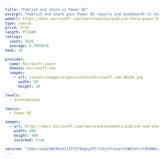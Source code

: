 ```yaml
---
title: "Publish and share in Power BI"
excerpt: "Publish and share your Power BI reports and dashboards to teammates in your organization or to everyone on the web."
webUrl: https://docs.microsoft.com/learn/modules/publish-share-power-bi/
type: course
price: Free
length: PT1H4M
ratings:
  count: 3016
  average: 4.7059016
heat: 59

provider:
  name: Microsoft Learn
  domain: microsoft.com
  images:
    - url: /assets/images/organizations/microsoft.com-50x50.jpg
      width: 50
      height: 50

levels:
  - Intermediate

topics:
  - Power BI

images:
  - url: https://docs.microsoft.com/learn/achievements/publish-and-share-with-power-bi-desktop-social.png
    width: 800
    height: 400
    isCached: true

secured: "24oG/+aG422Wk9Ush17ZTYZ79dghy2PI7lUnjYt1uue+23WKImYvrLRUHW8LahtbkJLGqxy3dcXlxaUo4EtmXvEfDwsSRjtntmA7Yo95yuA5x/muAwMOmYfVM3eKlhBYmE3Hy/abog0xQgSMz2rPNwwk0obPQGDdyRBzjqlfxhpBNcks9aymjwxfqPMNuX3kJNj+ABRliO2Qoz1bqJDOp3Ylka7+AU6wbB80D2OCfHpYPGcKt5RpJwNWuqAStooQqgTPFrnx0+KI5sr9eKSPylzqm3RFI8K6DRaoWTZKWO38zobkiNv20kqbUM6xY35WpnVzlLymaZHVFWOu3OHzTx3sbijRvgM24HY1le2YiXoAdOu86mFoMTRaQmAfdAwZtUqwR8zBwgzTY0qclzHuJfcQIEeTtGAVv9Mq8RW0380=;VEzG9wMPQKOIg+X6yb07IQ=="
---
```


